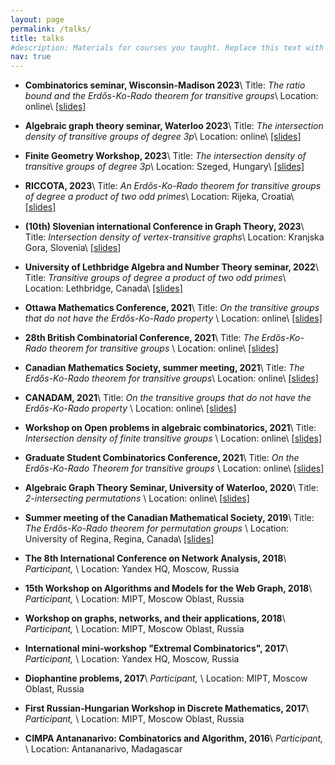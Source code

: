 ```yaml
---
layout: page
permalink: /talks/
title: talks
#description: Materials for courses you taught. Replace this text with your description.
nav: true
---
```


* **Combinatorics seminar, Wisconsin-Madison 2023**\\
	Title: *The ratio bound and the Erdős-Ko-Rado theorem for transitive groups*\\
	Location: online\\
	[[slides]]()

* **Algebraic graph theory seminar, Waterloo 2023**\\
	Title: *The intersection density of transitive groups of degree 3p*\\
	Location: online\\
	[[slides]]()

* **Finite Geometry Workshop, 2023**\\
	Title: *The intersection density of transitive groups of degree 3p*\\
	Location: Szeged, Hungary\\
	[[slides]]()

* **RICCOTA, 2023**\\
	Title: *An Erdős-Ko-Rado theorem for transitive groups of degree a product of two odd primes*\\
	Location: Rijeka, Croatia\\
	[[slides]]()

* **(10th) Slovenian international Conference in Graph Theory, 2023**\\
	Title: *Intersection density of vertex-transitive graphs*\\
	Location: Kranjska Gora, Slovenia\\
	[[slides]]()

* **University of Lethbridge Algebra and Number Theory seminar, 2022**\\
	Title: *Transitive groups of degree a product of two odd primes*\\
	Location: Lethbridge, Canada\\
	[[slides]]()

* **Ottawa Mathematics Conference, 2021**\\
	Title: *On the transitive groups that do not have the Erdős-Ko-Rado property* \\
	Location: online\\
	[[slides]]()

* **28th British Combinatorial Conference, 2021**\\
	Title: *The Erdős-Ko-Rado theorem for transitive groups* \\
	Location: online\\
	[[slides]]()

* **Canadian Mathematics Society, summer meeting, 2021**\\
	Title: *The Erdős-Ko-Rado theorem for transitive groups*\\
	Location: online\\
	[[slides]]()

* **CANADAM, 2021**\\
	Title: *On the transitive groups that do not have the Erdős-Ko-Rado property* \\
	Location: online\\
	[[slides]]()

* **Workshop on Open problems in algebraic combinatorics, 2021**\\
	Title: *Intersection density of finite transitive groups* \\
	Location: online\\
	[[slides]]()

* **Graduate Student Combinatorics Conference, 2021**\\
	Title: *On the Erdős-Ko-Rado Theorem for transitive groups* \\
	Location: online\\
	[[slides]]()

* **Algebraic Graph Theory Seminar, University of Waterloo, 2020**\\
	Title: *2-intersecting permutations* \\
	Location: online\\
	[[slides]]()

* **Summer meeting of the Canadian Mathematical Society, 2019**\\
	Title: *The Erdős-Ko-Rado theorem for permutation groups* \\
	Location: University of Regina, Regina, Canada\\
	[[slides]]()

* **The 8th International Conference on Network Analysis, 2018**\\
	*Participant,* \\
	Location: Yandex HQ, Moscow, Russia


* **15th Workshop on Algorithms and Models for the Web Graph, 2018**\\
	*Participant,* \\
	Location: MIPT, Moscow Oblast, Russia


* **Workshop on graphs, networks, and their applications, 2018**\\
	*Participant,* \\
	Location: MIPT, Moscow Oblast, Russia


* **International mini-workshop "Extremal Combinatorics", 2017**\\
	*Participant,* \\
	Location: Yandex HQ, Moscow, Russia


* **Diophantine problems, 2017**\\
	*Participant,* \\
	Location: MIPT, Moscow Oblast, Russia


* **First Russian-Hungarian Workshop in Discrete Mathematics, 2017**\\
	*Participant,* \\
	Location: MIPT, Moscow Oblast, Russia


* **CIMPA Antananarivo: Combinatorics and Algorithm, 2016**\\
	*Participant,* \\
	Location: Antananarivo, Madagascar